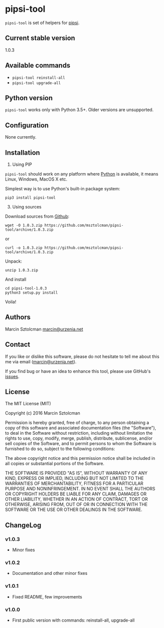 pipsi-tool
==========

`pipsi-tool` is set of helpers for [pipsi](https://github.com/mitsuhiko/pipsi). 

Current stable version
----------------------

1.0.3

Available commands
--------

* `pipsi-tool reinstall-all`
* `pipsi-tool upgrade-all`

Python version
--------------

`pipsi-tool` works only with Python 3.5+. Older versions are unsupported.

Configuration
-------------

None currently.

Installation
------------

1. Using PIP

`pipsi-tool` should work on any platform where [Python](http://python.org)
is available, it means Linux, Windows, MacOS X etc. 

Simplest way is to use Python's built-in package system:

    pip3 install pipsi-tool

3. Using sources

Download sources from [Github](https://github.com/msztolcman/pipsi-tool/archive/1.0.3.zip):

    wget -O 1.0.3.zip https://github.com/msztolcman/pipsi-tool/archive/1.0.3.zip
    
or

    curl -o 1.0.3.zip https://github.com/msztolcman/pipsi-tool/archive/1.0.3.zip

Unpack:

    unzip 1.0.3.zip

And install

    cd pipsi-tool-1.0.3
    python3 setup.py install

Voila!

Authors
-------

Marcin Sztolcman <marcin@urzenia.net>

Contact
-------

If you like or dislike this software, please do not hesitate to tell me about
this me via email (marcin@urzenia.net).

If you find bug or have an idea to enhance this tool, please use GitHub's
[issues](https://github.com/msztolcman/pipsi-tool/issues).

License
-------

The MIT License (MIT)

Copyright (c) 2016 Marcin Sztolcman

Permission is hereby granted, free of charge, to any person obtaining a copy of
this software and associated documentation files (the "Software"), to deal in
the Software without restriction, including without limitation the rights to
use, copy, modify, merge, publish, distribute, sublicense, and/or sell copies of
the Software, and to permit persons to whom the Software is furnished to do so,
subject to the following conditions:

The above copyright notice and this permission notice shall be included in all
copies or substantial portions of the Software.

THE SOFTWARE IS PROVIDED "AS IS", WITHOUT WARRANTY OF ANY KIND, EXPRESS OR
IMPLIED, INCLUDING BUT NOT LIMITED TO THE WARRANTIES OF MERCHANTABILITY, FITNESS
FOR A PARTICULAR PURPOSE AND NONINFRINGEMENT. IN NO EVENT SHALL THE AUTHORS OR
COPYRIGHT HOLDERS BE LIABLE FOR ANY CLAIM, DAMAGES OR OTHER LIABILITY, WHETHER
IN AN ACTION OF CONTRACT, TORT OR OTHERWISE, ARISING FROM, OUT OF OR IN
CONNECTION WITH THE SOFTWARE OR THE USE OR OTHER DEALINGS IN THE SOFTWARE.

ChangeLog
---------

### v1.0.3

* Minor fixes

### v1.0.2

* Documentation and other minor fixes

### v1.0.1

* Fixed README, few improvements

### v1.0.0

* First public version with commands: reinstall-all, upgrade-all
